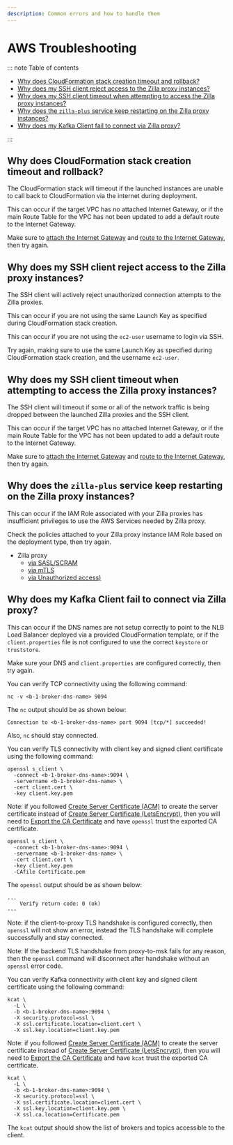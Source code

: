 ```yaml
---
description: Common errors and how to handle them
---
```


# AWS Troubleshooting

::: note Table of contents

- [Why does CloudFormation stack creation timeout and rollback?](#why-does-cloudformation-stack-creation-timeout-and-rollback)
- [Why does my SSH client reject access to the Zilla proxy instances?](#why-does-my-ssh-client-reject-access-to-the-zilla-proxy-instances)
- [Why does my SSH client timeout when attempting to access the Zilla proxy instances?](#why-does-my-ssh-client-timeout-when-attempting-to-access-the-zilla-proxy-instances)
- [Why does the `zilla-plus` service keep restarting on the Zilla proxy instances?](#why-does-the-zilla-plus-service-keep-restarting-on-the-zilla-proxy-instances)
- [Why does my Kafka Client fail to connect via Zilla proxy?](#why-does-my-kafka-client-fail-to-connect-via-zilla-proxy)

:::

## Why does CloudFormation stack creation timeout and rollback?

The CloudFormation stack will timeout if the launched instances are unable to call back to CloudFormation via the internet during deployment.

This can occur if the target VPC has no attached Internet Gateway, or if the main Route Table for the VPC has not been updated to add a default route to the Internet Gateway.

Make sure to [attach the Internet Gateway](./create-vpc.md#attach-the-internet-gateway) and [route to the Internet Gateway](./create-vpc.md#route-to-the-internet-gateway), then try again.

## Why does my SSH client reject access to the Zilla proxy instances?

The SSH client will actively reject unauthorized connection attempts to the Zilla proxies.

This can occur if you are not using the same Launch Key as specified during CloudFormation stack creation.

This can occur if you are not using the `ec2-user` username to login via SSH.

Try again, making sure to use the same Launch Key as specified during CloudFormation stack creation, and the username `ec2-user`.

## Why does my SSH client timeout when attempting to access the Zilla proxy instances?

The SSH client will timeout if some or all of the network traffic is being dropped between the launched Zilla proxies and the SSH client.

This can occur if the target VPC has no attached Internet Gateway, or if the main Route Table for the VPC has not been updated to add a default route to the Internet Gateway.

Make sure to [attach the Internet Gateway](./create-vpc.md#attach-the-internet-gateway) and [route to the Internet Gateway](./create-vpc.md#route-to-the-internet-gateway), then try again.

## Why does the `zilla-plus` service keep restarting on the Zilla proxy instances?

This can occur if the IAM Role associated with your Zilla proxies has insufficient privileges to use the AWS Services needed by Zilla proxy.

Check the policies attached to your Zilla proxy instance IAM Role based on the deployment type, then try again.

- Zilla proxy
  - [via SASL/SCRAM](../../../how-tos/amazon-msk/secure-public-access/development.md#create-the-zilla-proxy-iam-security-role)
  - [via mTLS](../../../how-tos/amazon-msk/secure-public-access/production.md#create-the-zilla-proxy-iam-security-role)
  - [via Unauthorized access)](../../../how-tos/amazon-msk/secure-public-access/production-mutual-tls.md#create-the-zilla-proxy-iam-security-role)

## Why does my Kafka Client fail to connect via Zilla proxy?

This can occur if the DNS names are not setup correctly to point to the NLB Load Balancer deployed via a provided CloudFormation template, or if the `client.properties` file is not configured to use the correct `keystore` or `truststore`.

Make sure your DNS and `client.properties` are configured correctly, then try again.

You can verify TCP connectivity using the following command:

```bash:no-line-numbers
nc -v <b-1-broker-dns-name> 9094
```

The `nc` output should be as shown below:

```output:no-line-numbers
Connection to <b-1-broker-dns-name> port 9094 [tcp/*] succeeded!
```

Also, `nc` should stay connected.

You can verify TLS connectivity with client key and signed client certificate using the following command:

```bash:no-line-numbers
openssl s_client \
  -connect <b-1-broker-dns-name>:9094 \
  -servername <b-1-broker-dns-name> \
  -cert client.cert \
  -key client.key.pem
```

Note: if you followed [Create Server Certificate (ACM)](./create-server-certificate-acm.md) to create the server certificate instead of [Create Server Certificate (LetsEncrypt)](./create-server-certificate-letsencrypt.md), then you will need to [Export the CA Certificate](./create-certificate-authority-acm.md#export-the-ca-certificate) and have `openssl` trust the exported CA certificate.

```bash:no-line-numbers
openssl s_client \
  -connect <b-1-broker-dns-name>:9094 \
  -servername <b-1-broker-dns-name> \
  -cert client.cert \
  -key client.key.pem
  -CAfile Certificate.pem
```

The `openssl` output should be as shown below:

```output:no-line-numbers
...
    Verify return code: 0 (ok)
---
```

Note: if the client-to-proxy TLS handshake is configured correctly, then `openssl` will not show an error, instead the TLS handshake will complete successfully and stay connected.

Note: If the backend TLS handshake from proxy-to-msk fails for any reason, then the `openssl` command will disconnect after handshake without an `openssl` error code.

You can verify Kafka connectivity with client key and signed client certificate using the following command:

```bash:no-line-numbers
kcat \
  -L \
  -b <b-1-broker-dns-name>:9094 \
  -X security.protocol=ssl \
  -X ssl.certificate.location=client.cert \
  -X ssl.key.location=client.key.pem
```

Note: if you followed [Create Server Certificate (ACM)](./create-server-certificate-acm.md) to create the server certificate instead of [Create Server Certificate (LetsEncrypt)](./create-server-certificate-letsencrypt.md), then you will need to [Export the CA Certificate](./create-certificate-authority-acm.md#export-the-ca-certificate) and have `kcat` trust the exported CA certificate.

```bash:no-line-numbers
kcat \
  -L \
  -b <b-1-broker-dns-name>:9094 \
  -X security.protocol=ssl \
  -X ssl.certificate.location=client.cert \
  -X ssl.key.location=client.key.pem \
  -X ssl.ca.location=Certificate.pem
```

The `kcat` output should show the list of brokers and topics accessible to the client.
